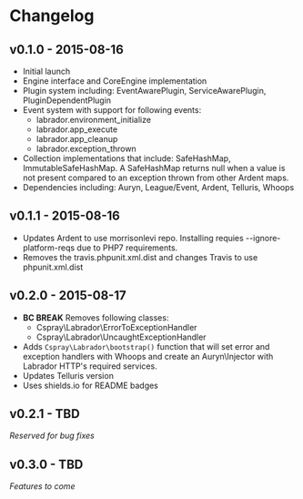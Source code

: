 # Changelog

## v0.1.0 - 2015-08-16

- Initial launch
- Engine interface and CoreEngine implementation
- Plugin system including: EventAwarePlugin, ServiceAwarePlugin, PluginDependentPlugin
- Event system with support for following events: 
    - labrador.environment_initialize
    - labrador.app_execute
    - labrador.app_cleanup
    - labrador.exception_thrown
- Collection implementations that include: SafeHashMap, ImmutableSafeHashMap. A SafeHashMap 
  returns null when a value is not present compared to an exception thrown from other 
  Ardent maps.
- Dependencies including: Auryn, League/Event, Ardent, Telluris, Whoops

## v0.1.1 - 2015-08-16

- Updates Ardent to use morrisonlevi repo. Installing requies --ignore-platform-reqs due to 
  PHP7 requirements.
- Removes the travis.phpunit.xml.dist and changes Travis to use phpunit.xml.dist

## v0.2.0 - 2015-08-17

- **BC BREAK** Removes following classes:
    - Cspray\Labrador\ErrorToExceptionHandler
    - Cspray\Labrador\UncaughtExceptionHandler
- Adds `Cspray\Labrador\bootstrap()` function that will set error and exception handlers
  with Whoops and create an Auryn\Injector with Labrador HTTP's required services.
- Updates Telluris version
- Uses shields.io for README badges

## v0.2.1 - TBD

*Reserved for bug fixes*

## v0.3.0 - TBD

*Features to come*